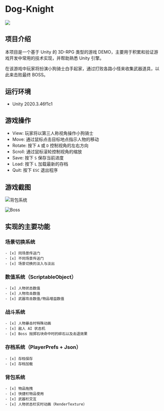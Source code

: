 # Dog-Knight
![](https://anya-1308928365.cos.ap-nanjing.myqcloud.com/blog/QQ图片20230628222123.png)

## 项目介绍
本项目是一个基于 Unity 的 3D-RPG 类型的游戏 DEMO，主要用于积累和验证游戏开发中常用的技术实现，并帮助熟悉 Unity 引擎。

在该游戏中玩家将扮演小狗骑士白手起家，通过打败各路小怪来收集武器道具，以此来击败最终 BOSS。

## 运行环境
- Unity 2020.3.46f1c1

## 游戏操作
- View: 玩家将以第三人称视角操作小狗骑士
- Move: 通过鼠标点击目标地点指示人物的移动
- Rotate: 按下 ```A``` 或 ```D``` 控制视角的左右方向
- Scroll: 通过鼠标滚轮控制视角的缩放
- Save: 按下 ```S``` 保存当前进度
- Load: 按下 ```L``` 加载最新的存档
- Quit: 按下 ```ESC``` 退出程序

## 游戏截图
![背包系统](https://anya-1308928365.cos.ap-nanjing.myqcloud.com/blog/QQ图片20230628230355.png)

![Boss](https://anya-1308928365.cos.ap-nanjing.myqcloud.com/blog/QQ图片20230628230733.png)

## 实现的主要功能

### 场景切换系统
    - [x] 同场景传送门
    - [x] 不同场景传送门
    - [x] 场景切换的淡入与淡出
### 数值系统（ScriptableObject）
    - [x] 人物状态数值
    - [x] 人物攻击数值
    - [x] 武器攻击数值/物品增益数值
### 战斗系统
    - [x] 人物暴击时特殊动画
    - [x] 敌人 AI 状态机
    - [x] Boss 抛掷石块命中时的碎石以及击退效果
### 存档系统（PlayerPrefs + Json）
    - [x] 存档保存
    - [x] 存档加载
### 背包系统
    - [x] 物品拖拽
    - [x] 快捷栏物品使用
    - [x] 武器栏交互
    - [x] 人物状态栏实时动画（RenderTexture）

